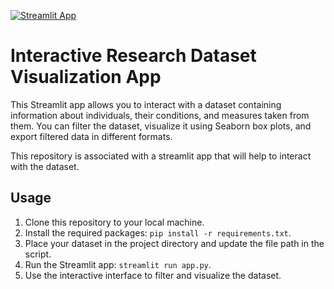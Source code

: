 [![Streamlit App](https://static.streamlit.io/badges/streamlit_badge_black_white.svg)](URL_OF_YOUR_STREAMLIT_APP)


# Interactive Research Dataset Visualization App

This Streamlit app allows you to interact with a dataset containing information about individuals, their conditions, and measures taken from them. You can filter the dataset, visualize it using Seaborn box plots, and export filtered data in different formats.


This repository is associated with a streamlit app that will help to interact with the dataset.



## Usage

1. Clone this repository to your local machine.
2. Install the required packages: `pip install -r requirements.txt`.
3. Place your dataset in the project directory and update the file path in the script.
4. Run the Streamlit app: `streamlit run app.py`.
5. Use the interactive interface to filter and visualize the dataset.